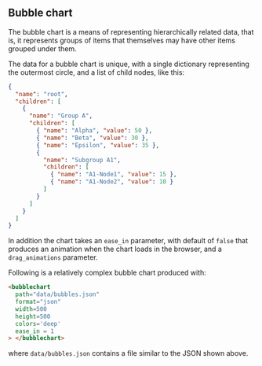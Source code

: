 ## Bubble chart

The bubble chart is a means of representing hierarchically related
data, that is, it represents groups of items that themselves may have
other items grouped under them.

The data for a bubble chart is unique, with a single dictionary
representing the outermost circle, and a list of child nodes, like
this:

~~~json
{
  "name": "root",
  "children": [
    {
      "name": "Group A",
      "children": [
        { "name": "Alpha", "value": 50 },
        { "name": "Beta", "value": 30 },
        { "name": "Epsilon", "value": 35 },
        {
          "name": "Subgroup A1",
          "children": [
            { "name": "A1-Node1", "value": 15 },
            { "name": "A1-Node2", "value": 10 }
          ]
        }
      ]
    }
  ]
}
~~~

In addition the chart takes an `ease_in` parameter, with default of
`false` that produces an animation when the chart loads in the
browser, and a `drag_animations` parameter.

Following is a relatively complex bubble chart produced with:

~~~html
<bubblechart
  path="data/bubbles.json"
  format="json"
  width=500
  height=500
  colors='deep'
  ease_in = 1
> </bubblechart>
~~~

where `data/bubbles.json` contains a file similar to the JSON shown
above.

<span class="chart-container" id="bubbles_0"></span>

<script>
 setTimeout(() => {
  Promise.resolve().then(() => {
    Doodl.bubblechart('#bubbles_0',{
      "name": "root",
      "children": [
        {
          "name": "Group A",
          "children": [
            { "name": "Alpha", "value": 50 },
            { "name": "Beta", "value": 30 },
            { "name": "Gamma", "value": 20 },
            { "name": "Delta", "value": 25 },
            { "name": "Epsilon", "value": 35 },
            {
              "name": "Subgroup A1",
              "children": [
                { "name": "A1-Node1", "value": 15 },
                { "name": "A1-Node2", "value": 10 },
                { "name": "A1-Node3", "value": 12 },
                { "name": "A1-Node4", "value": 8 },
                { "name": "A1-Node5", "value": 14 }
              ]
            }
          ]
        },
        {
          "name": "Group B",
          "children": [
            { "name": "Zeta", "value": 22 },
            { "name": "Eta", "value": 18 },
            { "name": "Theta", "value": 16 },
            {
              "name": "Subgroup B1",
              "children": [
                { "name": "B1-Node1", "value": 11 },
                { "name": "B1-Node2", "value": 9 },
                { "name": "B1-Node3", "value": 7 },
                { "name": "B1-Node4", "value": 6 },
                { "name": "B1-Node5", "value": 13 }
              ]
            },
            {
              "name": "Subgroup B2",
              "children": [
                { "name": "B2-Node1", "value": 17 },
                { "name": "B2-Node2", "value": 12 },
                { "name": "B2-Node3", "value": 10 },
                { "name": "B2-Node4", "value": 5 },
                { "name": "B2-Node5", "value": 8 }
              ]
            }
          ]
        },
        {
          "name": "Group C",
          "children": [
            { "name": "Iota", "value": 14 },
            { "name": "Kappa", "value": 9 },
            {
              "name": "Subgroup C1",
              "children": [
                { "name": "C1-Node1", "value": 6 },
                { "name": "C1-Node2", "value": 4 },
                { "name": "C1-Node3", "value": 10 },
                { "name": "C1-Node4", "value": 5 },
                { "name": "C1-Node5", "value": 7 }
              ]
            },
            {
              "name": "Subgroup C2",
              "children": [
                { "name": "C2-Node1", "value": 8 },
                { "name": "C2-Node2", "value": 9 },
                { "name": "C2-Node3", "value": 6 },
                { "name": "C2-Node4", "value": 5 },
                { "name": "C2-Node5", "value": 4 }
              ]
            }
          ]
        },
        {
          "name": "Group D",
          "children": [
            {
              "name": "Subgroup D1",
              "children": [
                { "name": "D1-Node1", "value": 11 },
                { "name": "D1-Node2", "value": 13 },
                { "name": "D1-Node3", "value": 7 },
                { "name": "D1-Node4", "value": 6 },
                { "name": "D1-Node5", "value": 9 }
              ]
            },
            {
              "name": "Subgroup D2",
              "children": [
                { "name": "D2-Node1", "value": 12 },
                { "name": "D2-Node2", "value": 10 },
                { "name": "D2-Node3", "value": 11 },
                { "name": "D2-Node4", "value": 14 },
                { "name": "D2-Node5", "value": 13 }
              ]
            }
          ]
        }
      ]
    },
    {"width":1000,"height":500},
    {},
    ['#4C72B0', '#DD8452', '#55A868', '#C44E52', '#8172B3', '#937860', '#DA8BC3', '#8C8C8C', '#CCB974', '#64B5CD'],
    true, true
    )
  }
)}, 1000);
  
</script>





